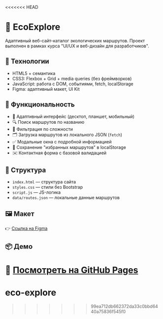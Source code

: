 <<<<<<< HEAD
# 🌿 EcoExplore

Адаптивный веб-сайт-каталог экологических маршрутов. Проект выполнен в рамках курса "UI/UX и веб-дизайн для разработчиков".

## 🔧 Технологии

- HTML5 + семантика
- CSS3: Flexbox + Grid + media queries (без фреймворков)
- JavaScript: работа с DOM, событиями, fetch, localStorage
- Figma: адаптивный макет, UI Kit

## 🚀 Функциональность

- 📱 Адаптивный интерфейс (десктоп, планшет, мобильный)
- 🔍 Поиск маршрутов по названию
- 🧭 Фильтрация по сложности
- 🗂️ Загрузка маршрутов из локального JSON (`fetch`)
- ✅ Модальные окна с подробной информацией
- 💾 Сохранение "избранных маршрутов" в localStorage
- ✉️ Контактная форма с базовой валидацией

## 📁 Структура

- `index.html` — структура сайта
- `styles.css` — стили без Bootstrap
- `script.js` — JS-логика
- `data/routes.json` — локальные данные маршрутов

## 🖼 Макет

👉 [Ссылка на Figma](https://figma.com/...)

## 📦 Демо

🔗 [Посмотреть на GitHub Pages](https://username.github.io/eco-explore)
=======
# eco-explore
>>>>>>> 99ea712db662372da33c0bbd6440a75836f545f0
